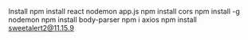 Install
npm install react
nodemon app.js
npm install cors
npm install -g nodemon
npm install body-parser
npm i axios
npm install sweetalert2@11.15.9
